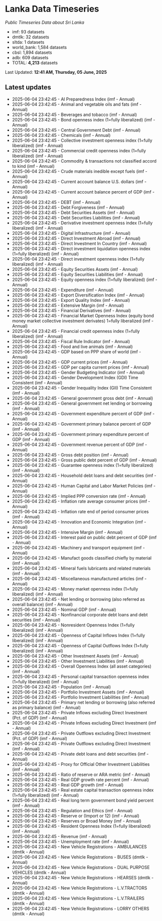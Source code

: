 # Lanka Data Timeseries
*Public Timeseries Data about Sri Lanka*

* imf: 93 datasets
* dmtlk: 32 datasets
* sltda: 1 datasets
* world_bank: 1,584 datasets
* cbsl: 1,894 datasets
* adb: 609 datasets
* TOTAL: **4,213** datasets

Last Updated: **12:41 AM, Thursday, 05 June, 2025**

## Latest updates

* 2025-06-04 23:42:45 - AI Preparedness Index (imf - Annual)
* 2025-06-04 23:42:45 - Animal and vegetable oils and fats (imf - Annual)
* 2025-06-04 23:42:45 - Beverages and tobacco (imf - Annual)
* 2025-06-04 23:42:45 - Bond openness index (1=fully liberalized) (imf - Annual)
* 2025-06-04 23:42:45 - Central Government Debt (imf - Annual)
* 2025-06-04 23:42:45 - Chemicals (imf - Annual)
* 2025-06-04 23:42:45 - Collective investment openness index (1=fully liberalized) (imf - Annual)
* 2025-06-04 23:42:45 - Commercial credit openness index (1=fully liberalized) (imf - Annual)
* 2025-06-04 23:42:45 - Commodity & transactions not classified accord to kind (imf - Annual)
* 2025-06-04 23:42:45 - Crude materials inedible except fuels (imf - Annual)
* 2025-06-04 23:42:45 - Current account balance U.S. dollars (imf - Annual)
* 2025-06-04 23:42:45 - Current account balance percent of GDP (imf - Annual)
* 2025-06-04 23:42:45 - DEBT (imf - Annual)
* 2025-06-04 23:42:45 - Debt Forgiveness (imf - Annual)
* 2025-06-04 23:42:45 - Debt Securities Assets (imf - Annual)
* 2025-06-04 23:42:45 - Debt Securities Liabilities (imf - Annual)
* 2025-06-04 23:42:45 - Derivative investment openness index (1=fully liberalized) (imf - Annual)
* 2025-06-04 23:42:45 - Digital Infrastructure (imf - Annual)
* 2025-06-04 23:42:45 - Direct Investment Abroad (imf - Annual)
* 2025-06-04 23:42:45 - Direct Investment In Country (imf - Annual)
* 2025-06-04 23:42:45 - Direct investment liquidation openness index (1=fully liberalized) (imf - Annual)
* 2025-06-04 23:42:45 - Direct investment openness index (1=fully liberalized) (imf - Annual)
* 2025-06-04 23:42:45 - Equity Securities Assets (imf - Annual)
* 2025-06-04 23:42:45 - Equity Securities Liabilities (imf - Annual)
* 2025-06-04 23:42:45 - Equity openness index (1=fully liberalized) (imf - Annual)
* 2025-06-04 23:42:45 - Expenditure (imf - Annual)
* 2025-06-04 23:42:45 - Export Diversification Index (imf - Annual)
* 2025-06-04 23:42:45 - Export Quality Index (imf - Annual)
* 2025-06-04 23:42:45 - Extensive Margin (imf - Annual)
* 2025-06-04 23:42:45 - Financial Derivatives (imf - Annual)
* 2025-06-04 23:42:45 - Financial Market Openness Index (equity bond money market collective investment derivates) 1=fully liberalized (imf - Annual)
* 2025-06-04 23:42:45 - Financial credit openness index (1=fully liberalized) (imf - Annual)
* 2025-06-04 23:42:45 - Fiscal Rule Indicator (imf - Annual)
* 2025-06-04 23:42:45 - Food and live animals (imf - Annual)
* 2025-06-04 23:42:45 - GDP based on PPP share of world (imf - Annual)
* 2025-06-04 23:42:45 - GDP current prices (imf - Annual)
* 2025-06-04 23:42:45 - GDP per capita current prices (imf - Annual)
* 2025-06-04 23:42:45 - Gender Budgeting Indicator (imf - Annual)
* 2025-06-04 23:42:45 - Gender Development Index (GDI) Time Consistent (imf - Annual)
* 2025-06-04 23:42:45 - Gender Inequality Index (GII) Time Consistent (imf - Annual)
* 2025-06-04 23:42:45 - General government gross debt (imf - Annual)
* 2025-06-04 23:42:45 - General government net lending or borrowing (imf - Annual)
* 2025-06-04 23:42:45 - Government expenditure percent of GDP (imf - Annual)
* 2025-06-04 23:42:45 - Government primary balance percent of GDP (imf - Annual)
* 2025-06-04 23:42:45 - Government primary expenditure percent of GDP (imf - Annual)
* 2025-06-04 23:42:45 - Government revenue percent of GDP (imf - Annual)
* 2025-06-04 23:42:45 - Gross debt position (imf - Annual)
* 2025-06-04 23:42:45 - Gross public debt percent of GDP (imf - Annual)
* 2025-06-04 23:42:45 - Guarantee openness index (1=fully liberalized) (imf - Annual)
* 2025-06-04 23:42:45 - Household debt loans and debt securities (imf - Annual)
* 2025-06-04 23:42:45 - Human Capital and Labor Market Policies (imf - Annual)
* 2025-06-04 23:42:45 - Implied PPP conversion rate (imf - Annual)
* 2025-06-04 23:42:45 - Inflation rate average consumer prices (imf - Annual)
* 2025-06-04 23:42:45 - Inflation rate end of period consumer prices (imf - Annual)
* 2025-06-04 23:42:45 - Innovation and Economic Integration (imf - Annual)
* 2025-06-04 23:42:45 - Intensive Margin (imf - Annual)
* 2025-06-04 23:42:45 - Interest paid on public debt percent of GDP (imf - Annual)
* 2025-06-04 23:42:45 - Machinery and transport equipment (imf - Annual)
* 2025-06-04 23:42:45 - Manufact goods classified chiefly by material (imf - Annual)
* 2025-06-04 23:42:45 - Mineral fuels lubricants and related materials (imf - Annual)
* 2025-06-04 23:42:45 - Miscellaneous manufactured articles (imf - Annual)
* 2025-06-04 23:42:45 - Money market openness index (1=fully liberalized) (imf - Annual)
* 2025-06-04 23:42:45 - Net lending or borrowing (also referred as overall balance) (imf - Annual)
* 2025-06-04 23:42:45 - Nominal GDP (imf - Annual)
* 2025-06-04 23:42:45 - Nonfinancial corporate debt loans and debt securities (imf - Annual)
* 2025-06-04 23:42:45 - Nonresident Openness Index (1=fully liberalized) (imf - Annual)
* 2025-06-04 23:42:45 - Openness of Capital Inflows Index (1=fully liberalized) (imf - Annual)
* 2025-06-04 23:42:45 - Openness of Capital Outflows Index (1=fully liberalized) (imf - Annual)
* 2025-06-04 23:42:45 - Other Investment Assets (imf - Annual)
* 2025-06-04 23:42:45 - Other Investment Liabilities (imf - Annual)
* 2025-06-04 23:42:45 - Overall Openness Index (all asset categories) (imf - Annual)
* 2025-06-04 23:42:45 - Personal capital transaction openness index (1=fully liberalized) (imf - Annual)
* 2025-06-04 23:42:45 - Population (imf - Annual)
* 2025-06-04 23:42:45 - Portfolio Investment Assets (imf - Annual)
* 2025-06-04 23:42:45 - Portfolio Investment Liabilities (imf - Annual)
* 2025-06-04 23:42:45 - Primary net lending or borrowing (also referred as primary balance) (imf - Annual)
* 2025-06-04 23:42:45 - Private Inflows excluding Direct Investment (Pct. of GDP) (imf - Annual)
* 2025-06-04 23:42:45 - Private Inflows excluding Direct Investment (imf - Annual)
* 2025-06-04 23:42:45 - Private Outflows excluding Direct Investment (Pct. of GDP) (imf - Annual)
* 2025-06-04 23:42:45 - Private Outflows excluding Direct Investment (imf - Annual)
* 2025-06-04 23:42:45 - Private debt loans and debt securities (imf - Annual)
* 2025-06-04 23:42:45 - Proxy for Official Other Investment Liabilities (imf - Annual)
* 2025-06-04 23:42:45 - Ratio of reserve or ARA metric (imf - Annual)
* 2025-06-04 23:42:45 - Real GDP growth rate percent (imf - Annual)
* 2025-06-04 23:42:45 - Real GDP growth (imf - Annual)
* 2025-06-04 23:42:45 - Real estate capital transaction openness index (1=fully liberalized) (imf - Annual)
* 2025-06-04 23:42:45 - Real long term government bond yield percent (imf - Annual)
* 2025-06-04 23:42:45 - Regulation and Ethics (imf - Annual)
* 2025-06-04 23:42:45 - Reserve or (Import or 12) (imf - Annual)
* 2025-06-04 23:42:45 - Reserves or Broad Money (imf - Annual)
* 2025-06-04 23:42:45 - Resident Openness Index (1=fully liberalized) (imf - Annual)
* 2025-06-04 23:42:45 - Revenue (imf - Annual)
* 2025-06-04 23:42:45 - Unemployment rate (imf - Annual)
* 2025-06-04 23:42:45 - New Vehicle Registrations - AMBULANCES (dmtlk - Annual)
* 2025-06-04 23:42:45 - New Vehicle Registrations - BUSES (dmtlk - Annual)
* 2025-06-04 23:42:45 - New Vehicle Registrations - DUAL PURPOSE VEHICLES (dmtlk - Annual)
* 2025-06-04 23:42:45 - New Vehicle Registrations - HEARSES (dmtlk - Annual)
* 2025-06-04 23:42:45 - New Vehicle Registrations - L.V.TRACTORS (dmtlk - Annual)
* 2025-06-04 23:42:45 - New Vehicle Registrations - L.V.TRAILERS (dmtlk - Annual)
* 2025-06-04 23:42:45 - New Vehicle Registrations - LORRY OTHERS (dmtlk - Annual)